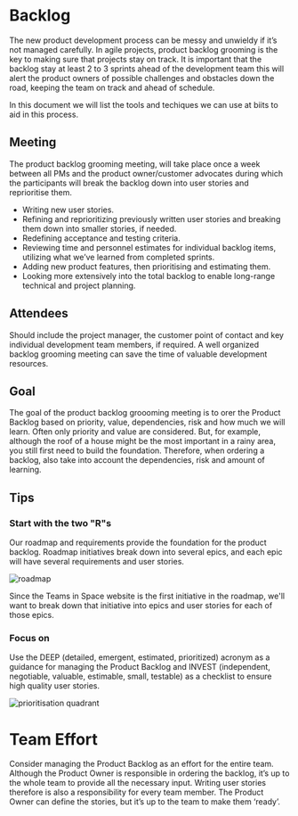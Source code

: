 # Backlog

The new product development process can be messy and unwieldy if it’s not managed carefully. In agile projects, product backlog grooming is the key to making sure that projects stay on track. It is important that the backlog stay at least 2 to 3 sprints ahead of the development team this will alert the product owners of possible challenges and obstacles down the road, keeping the team on track and ahead of schedule.

In this document we will list the tools and techiques we can use at biits to aid in this process.

## Meeting

The product backlog grooming meeting, will take place once a week between all PMs and the product owner/customer advocates during which the participants will break the backlog down into user stories and reprioritise them.

- Writing new user stories.
- Refining and reprioritizing previously written user stories and breaking them down into smaller stories, if needed.
- Redefining acceptance and testing criteria.
- Reviewing time and personnel estimates for individual backlog items, utilizing what we’ve learned from completed sprints.
- Adding new product features, then prioritising and estimating them.
- Looking more extensively into the total backlog to enable long-range technical and project planning.

## Attendees

Should include the project manager, the customer point of contact and key individual development team members, if required. A well organized backlog grooming meeting can save the time of valuable development resources.

## Goal

The goal of the product backlog groooming meeting is to orer the Product Backlog based on priority, value, dependencies, risk and how much we will learn. Often only priority and value are considered. But, for example, although the roof of a house might be the most important in a rainy area, you still first need to build the foundation. Therefore, when ordering a backlog, also take into account the dependencies, risk and amount of learning.

## Tips

### Start with the two "R"s

Our roadmap and requirements provide the foundation for the product backlog. Roadmap initiatives break down into several epics, and each epic will have several requirements and user stories.

![roadmap](https://wac-cdn.atlassian.com/dam/jcr:272f77af-b06b-4a83-8d49-bfd9980062a3/agile_roadmap.svg?cdnVersion=jh "roadmap")

Since the Teams in Space website is the first initiative in the roadmap, we'll want to break down that initiative into epics and user stories for each of those epics.

### Focus on

Use the DEEP (detailed, emergent, estimated, prioritized) acronym as a guidance for managing the Product Backlog and INVEST (independent, negotiable, valuable, estimable, small, testable) as a checklist to ensure high quality user stories.

![prioritisation quadrant](http://www.barryovereem.com/wp-content/uploads/1Prioritisation-Quadrant-1.png "prioritisation quadrant")

# Team Effort

 Consider managing the Product Backlog as an effort for the entire team. Although the Product Owner is responsible in ordering the backlog, it’s up to the whole team to provide all the necessary input. Writing user stories therefore is also a responsibility for every team member. The Product Owner can define the stories, but it’s up to the team to make them ‘ready’.
